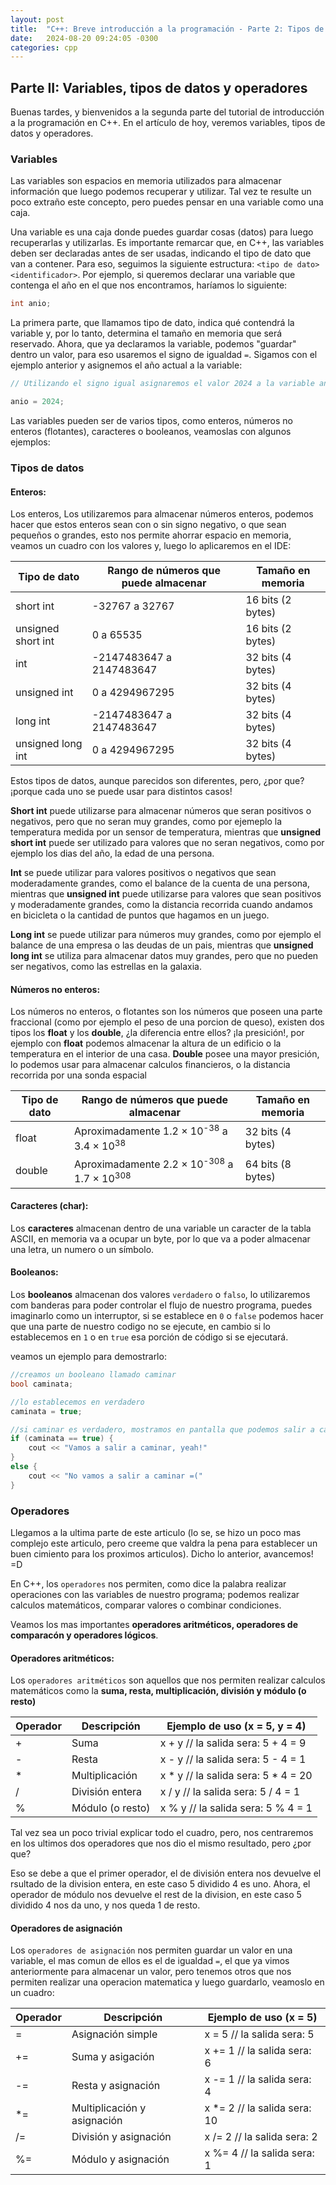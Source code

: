 ```yaml
---
layout: post
title:  "C++: Breve introducción a la programación - Parte 2: Tipos de datos"
date:   2024-08-20 09:24:05 -0300
categories: cpp
---
```

 
## Parte II: Variables, tipos de datos y operadores

Buenas tardes, y bienvenidos a la segunda parte del tutorial de introducción a la programación en C++. En el artículo de hoy, veremos variables, tipos de datos y operadores.

### Variables

Las variables son espacios en memoria utilizados para almacenar información que luego podemos recuperar y utilizar. Tal vez te resulte un poco extraño este concepto, pero puedes pensar en una variable como una caja.

Una variable es una caja donde puedes guardar cosas (datos) para luego recuperarlas y utilizarlas.
Es importante remarcar que, en C++, las variables deben ser declaradas antes de ser usadas, indicando el tipo de dato que van a contener. Para eso, seguimos la siguiente estructura: `<tipo de dato> <identificador>`. Por ejemplo, si queremos declarar una variable que contenga el año en el que nos encontramos, haríamos lo siguiente:
```cpp
int anio;
```
La primera parte, que llamamos tipo de dato, indica qué contendrá la variable y, por lo tanto, determina el tamaño en memoria que será reservado. 
Ahora, que ya declaramos la variable, podemos "guardar" dentro un valor, para eso usaremos el signo de igualdad `=`.
Sigamos con el ejemplo anterior y asignemos el año actual a la variable:
```cpp
// Utilizando el signo igual asignaremos el valor 2024 a la variable anio

anio = 2024;
```
Las variables pueden ser de varios tipos, como enteros, números no enteros (flotantes), caracteres o booleanos, veamoslas con algunos ejemplos:

### Tipos de datos

#### Enteros:

Los enteros, Los utilizaremos para almacenar números enteros, podemos hacer que estos enteros sean con o sin signo negativo, o que sean pequeños o grandes, esto nos permite ahorrar espacio en memoria, veamos un cuadro con los valores y, luego lo aplicaremos en el IDE:

|Tipo de dato|Rango de números que puede almacenar|Tamaño en memoria|
|------------|------------------------------------|-----------------|
|short int   |-32767 a 32767                      |16 bits (2 bytes)|
|unsigned short int|0 a 65535                     |16 bits (2 bytes)|
|int         |            -2147483647 a 2147483647|32 bits (4 bytes)|
|unsigned int|0 a 4294967295                      |32 bits (4 bytes)|
|long int    |            -2147483647 a 2147483647|32 bits (4 bytes)|
|unsigned long int|0 a 4294967295                 |32 bits (4 bytes)|

Estos tipos de datos, aunque parecidos son diferentes, pero, ¿por que? ¡porque cada uno se puede usar para distintos casos!

**Short int** puede utilizarse para almacenar números que seran positivos o negativos, pero que no seran muy grandes, como por ejemeplo la temperatura medida por un sensor de temperatura, mientras que **unsigned short int** puede ser utilizado para valores que no seran negativos, como por ejemplo los dias del año, la edad de una persona.

**Int** se puede utilizar para valores positivos o negativos que sean moderadamente grandes, como el balance de la cuenta de una persona, mientras que **unsigned int** puede utilizarse para valores que sean positivos y moderadamente grandes, como la distancia recorrida cuando andamos en bicicleta o la cantidad de puntos que hagamos en un juego.

**Long int** se puede utilizar para números muy grandes, como por ejemplo el balance de una empresa o las deudas de un pais, mientras que **unsigned long int** se utiliza para almacenar datos muy grandes, pero que no pueden ser negativos, como las estrellas en la galaxia.

#### Números no enteros:

Los números no enteros, o flotantes son los números que poseen una parte fraccional (como por ejemplo el peso de una porcion de queso), existen dos tipos los **float** y los **double**, ¿la diferencia entre ellos? ¡la presición!, por ejemplo con **float** podemos almacenar la altura de un edificio o la temperatura en el interior de una casa.
**Double** posee una mayor presición, lo podemos usar para almacenar calculos financieros, o la distancia recorrida por una sonda espacial

| Tipo de dato |            Rango de números que puede almacenar                 | Tamaño en memoria |
|--------------|-----------------------------------------------------------------|-------------------|
| float        | Aproximadamente 1.2 × 10<sup>-38</sup> a 3.4 × 10<sup>38</sup>  | 32 bits (4 bytes) |
| double       | Aproximadamente 2.2 × 10<sup>-308</sup> a 1.7 × 10<sup>308</sup>| 64 bits (8 bytes) |

#### Caracteres (char):

Los **caracteres** almacenan dentro de una variable un caracter de la tabla ASCII, en memoria va a ocupar un byte, por lo que va a poder almacenar una letra, un numero o un símbolo.

#### Booleanos:

Los **booleanos** almacenan dos valores `verdadero` o `falso`, lo utilizaremos com banderas para poder controlar el flujo de nuestro programa, puedes imaginarlo como un interruptor, si se establece en `0` o `false` podemos hacer que una parte de nuestro codigo no se ejecute, en cambio si lo establecemos en `1` o en `true` esa porción de código si se ejecutará.

veamos un ejemplo para demostrarlo:

```cpp
//creamos un booleano llamado caminar
bool caminata;

//lo establecemos en verdadero
caminata = true;

//si caminar es verdadero, mostramos en pantalla que podemos salir a caminar, sino mostramos que no
if (caminata == true) {
    cout << "Vamos a salir a caminar, yeah!"
}
else {
    cout << "No vamos a salir a caminar =("
}

```
### Operadores

Llegamos a la ultima parte de este articulo (lo se, se hizo un poco mas complejo este articulo, pero creeme que valdra la pena para establecer un buen cimiento para los proximos articulos). Dicho lo anterior, avancemos! =D

En C++, los `operadores` nos permiten, como dice la palabra realizar operaciones con las variables de nuestro programa; podemos realizar calculos matemáticos, comparar valores o combinar condiciones.

Veamos los mas importantes **operadores aritméticos, operadores de comparacón y operadores lógicos**.

#### Operadores aritméticos:

Los `operadores aritméticos` son aquellos que nos permiten realizar calculos matemáticos como la **suma, resta, multiplicación, división y módulo (o resto)**


|Operador    |Descripción                         |Ejemplo de uso (x = 5, y = 4)       |
|------------|------------------------------------|------------------------------------|
|      +     |                Suma                |x + y // la salida sera:  5 + 4 = 9 |
|      -     |                Resta               |x - y // la salida sera: 5 - 4 = 1  |
|      *     |                Multiplicación      |x * y // la salida sera: 5 * 4 = 20 |
|      /     |          División entera           |x / y // la salida sera: 5 / 4 = 1  |
|      %     |                Módulo (o resto)    |x % y // la salida sera: 5 % 4 = 1  |

Tal vez sea un poco trivial explicar todo el cuadro, pero, nos centraremos en los ultimos dos operadores que nos dio el mismo resultado, pero ¿por que?

Eso se debe a que el primer operador, el de división entera nos devuelve el rsultado de la division entera, en este caso 5 dividido 4 es uno. Ahora, el operador de módulo nos devuelve el rest de la division, en este caso 5 dividido 4 nos da uno, y nos queda 1 de resto.

#### Operadores de asignación

Los `operadores de asignación` nos permiten guardar un valor en una variable, el mas comun de ellos es el de igualdad `=`, el que ya vimos anteriormente para almacenar un valor, pero tenemos otros que nos permiten realizar una operacion matematica y luego guardarlo, veamoslo en un cuadro:

|Operador    |Descripción                         |Ejemplo de uso (x = 5)              |
|------------|------------------------------------|------------------------------------|
|      =     |      Asignación simple             |x = 5 // la salida sera:  5         |
|      +=    |      Suma y asigación              |x += 1 // la salida sera:  6        |
|      -=    |      Resta y asignación            |x -= 1 // la salida sera:  4        |
|      *=    |      Multiplicación y asignación   |x *= 2 // la salida sera:  10       |
|      /=    |      División y asignación         |x /= 2 // la salida sera:  2        |
|      %=    |      Módulo y asignación           |x %= 4 // la salida sera:  1        |

